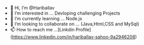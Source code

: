 - 👋 Hi, I’m @Hariballav
- 👀 I’m interested in ... Devloping challenging Projects
- 🌱 I’m currently learning ... Node.js
- 💞️ I’m looking to collaborate on ... (Java,Html,CSS and MySql)
- 📫 How to reach me ...[Linkdin Profile] (https://www.linkedin.com/in/hariballav-sahoo-9a2946208)

<!---
Hariballav/Hariballav is a ✨ special ✨ repository because its `README.md` (this file) appears on your GitHub profile.
You can click the Preview link to take a look at your changes.
--->
